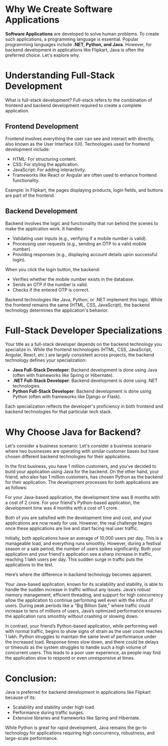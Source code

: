 # Why We Create Software Applications

**Software Applications** are developed to solve human problems. To create such applications, a programming language is essential. Popular programming languages include **.NET, Python, and Java**. However, for backend development in applications like Flipkart, Java is often the preferred choice. Let's explore why.


# Understanding Full-Stack Development

What is full-stack development?
Full-stack refers to the combination of frontend and backend development required to create a complete application.

## Frontend Development
Frontend involves everything the user can see and interact with directly, also known as the User Interface (UI). Technologies used for frontend development include:

- HTML: For structuring content.
- CSS: For styling the application.
- JavaScript: For adding interactivity.
- Frameworks like React or Angular are often used to enhance frontend functionality.

Example: In Flipkart, the pages displaying products, login fields, and buttons are part of the frontend.


## Backend Development

Backend involves the logic and functionality that run behind the scenes to make the application work. It handles:

- Validating user inputs (e.g., verifying if a mobile number is valid).
- Processing user requests (e.g., sending an OTP to a valid mobile number).
- Providing responses (e.g., displaying account details upon successful login).

When you click the login button, the backend:
- Verifies whether the mobile number exists in the database.
- Sends an OTP if the number is valid.
- Checks if the entered OTP is correct.

Backend technologies like Java, Python, or .NET implement this logic. While the frontend remains the same (HTML, CSS, JavaScript), the backend technology determines the application's behavior.


# Full-Stack Developer Specializations

Your title as a full-stack developer depends on the backend technology you specialize in. While the frontend technologies (HTML, CSS, JavaScript, Angular, React, etc.) are largely consistent across projects, the backend technology defines your specialization:

- **Java Full-Stack Developer**: Backend development is done using Java (often with frameworks like Spring or Hibernate).
- **.NET Full-Stack Developer**: Backend development is done using .NET technologies.
- **Python Full-Stack Developer**: Backend development is done using Python (often with frameworks like Django or Flask).

Each specialization reflects the developer's proficiency in both frontend and backend technologies for that particular tech stack.

# Why Choose Java for Backend?

Let's consider a business scenario:
Let's consider a business scenario where two businesses are operating with similar customer bases but have chosen different backend technologies for their applications.

In the first business, you have 1 million customers, and you've decided to build your application using Java for the backend. On the other hand, your friend, who also has 1 million customers, has chosen Python as the backend for their application. The development processes for both applications are as follows:

For your Java-based application, the development time was 8 months with a cost of 2 crore.
For your friend's Python-based application, the development time was 4 months with a cost of 1 crore.

Both of you are satisfied with the development time and cost, and your applications are now ready for use. However, the real challenge begins once these applications are live and start facing real user traffic.

Initially, both applications have an average of 10,000 users per day. This is a manageable load, and everything runs smoothly. However, during a festival season or a sale period, the number of users spikes significantly. Both your application and your friend's application see a sharp increase in traffic, reaching 1 lakh users per day. This sudden surge in traffic puts the applications to the test.

Here’s where the difference in backend technology becomes apparent.

Your Java-based application, known for its scalability and stability, is able to handle the sudden increase in traffic without any issues. Java’s robust memory management, efficient threading, and support for high concurrency allow the application to continue performing well even with the influx of users. During peak periods like a "Big Billion Sale," where traffic could increase to tens of millions of users, Java’s optimized performance ensures the application runs smoothly without crashing or slowing down.

In contrast, your friend’s Python-based application, while performing well with normal traffic, begins to show signs of strain as the user count reaches 1 lakh. Python struggles to maintain the same level of performance under the increased load. Response times slow down, and there could be delays or timeouts as the system struggles to handle such a high volume of concurrent users. This leads to a poor user experience, as people may find the application slow to respond or even unresponsive at times.

# Conclusion:
Java is preferred for backend development in applications like Flipkart because of its:

- Scalability and stability under high load.
- Performance during traffic surges.
- Extensive libraries and frameworks like Spring and Hibernate.

While Python is great for rapid development, Java remains the go-to technology for applications requiring high concurrency, robustness, and large-scale performance.

